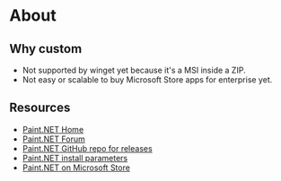 # About
## Why custom
* Not supported by winget yet because it's a MSI inside a ZIP.
* Not easy or scalable to buy Microsoft Store apps for enterprise yet.

## Resources
* [Paint.NET Home](https://www.getpaint.net/)
* [Paint.NET Forum](https://forums.getpaint.net/)
* [Paint.NET GitHub repo for releases](https://github.com/paintdotnet/release)
* [Paint.NET install parameters](https://www.getpaint.net/doc/latest/UnattendedInstallation.html)
* [Paint.NET on Microsoft Store](https://www.microsoft.com/en-us/store/apps/9nbhcs1lx4r0)